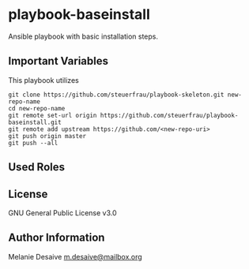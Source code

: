 playbook-baseinstall
=========
Ansible playbook with basic installation steps.

Important Variables
------------
This playbook utilizes

```
git clone https://github.com/steuerfrau/playbook-skeleton.git new-repo-name
cd new-repo-name
git remote set-url origin https://github.com/steuerfrau/playbook-baseinstall.git
git remote add upstream https://github.com/<new-repo-uri>
git push origin master
git push --all
```

Used Roles
--------------

License
-------
GNU General Public License v3.0

Author Information
------------------
Melanie Desaive
m.desaive@mailbox.org
